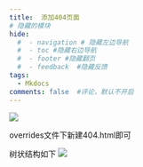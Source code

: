 ```yaml
---
title:  添加404页面
# 隐藏的模块
hide:
  #  - navigation # 隐藏左边导航
  #  - toc #隐藏右边导航
  #  - footer #隐藏翻页
  #  - feedback  #隐藏反馈
tags:
  - Mkdocs
comments: false  #评论，默认不开启
---
```


![](https://cn.mcecy.com/image/20231004/61486054ee71e5447732dce0f3acacb0.png) 

overrides文件下新建404.html即可  

树状结构如下
![](https://cn.mcecy.com/image/20231013/c9e5930308a1e0369c43499cf8f73e27.png)